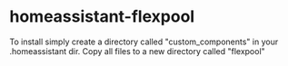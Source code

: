 # homeassistant-flexpool

To install simply create a directory called "custom_components" in your .homeassistant dir. Copy all files to a new directory called "flexpool"
